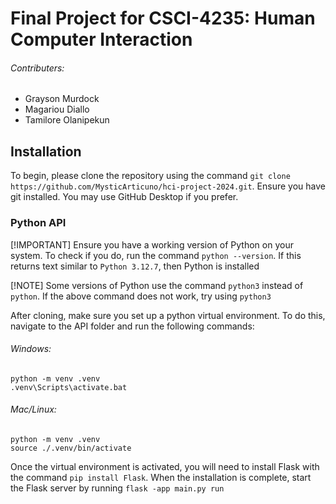 # Final Project for CSCI-4235: Human Computer Interaction
###### Contributers: 
* Grayson Murdock
* Magariou Diallo
* Tamilore Olanipekun

## Installation

To begin, please clone the repository using the command `git clone https://github.com/MysticArticuno/hci-project-2024.git`. Ensure you have git installed. You may use GitHub Desktop if you prefer.

### Python API

[!IMPORTANT]
Ensure you have a working version of Python on your system. To check if you do, run the command `python --version`. If this returns text similar to `Python 3.12.7`, then Python is installed

[!NOTE]
Some versions of Python use the command `python3` instead of `python`. If the above command does not work, try using `python3`

After cloning, make sure you set up a python virtual environment.
To do this, navigate to the API folder and run the following commands:
###### Windows:
```
python -m venv .venv
.venv\Scripts\activate.bat
```

###### Mac/Linux:
```
python -m venv .venv
source ./.venv/bin/activate
```

Once the virtual environment is activated, you will need to install Flask with the command `pip install Flask`. When the installation is complete, start the Flask server by running `flask -app main.py run`
